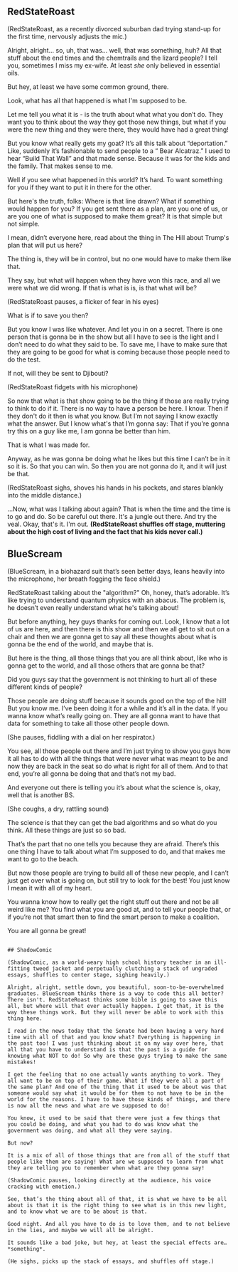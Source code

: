 ## RedStateRoast

(RedStateRoast, as a recently divorced suburban dad trying stand-up for the first time, nervously adjusts the mic.)

Alright, alright… so, uh, that was… well, that was something, huh? All that stuff about the end times and the chemtrails and the lizard people? I tell you, sometimes I miss my ex-wife. At least *she* only believed in essential oils.

But hey, at least we have some common ground, there. 

Look, what has all that happened is what I'm supposed to be.

Let me tell you what it is - is the truth about what what you don’t do. They want you to think about the way they got those new things, but what if you were the new thing and they were there, they would have had a great thing!

But you know what really gets my goat? It’s all this talk about “deportation.” Like, suddenly it’s fashionable to send people to a “ Bear Alcatraz.” I used to hear “Build That Wall” and that made sense. Because it was for the kids and the family. That makes sense to me. 

Well if you see what happened in this world? It’s hard. To want something for you if they want to put it in there for the other.

But here's the truth, folks: Where is that line drawn? What if something would happen for you? If you get sent there as a plan, are you one of us, or are you one of what is supposed to make them great? It is that simple but not simple.

I mean, didn’t everyone here, read about the thing in The Hill about Trump's plan that will put us here? 

The thing is, they will be in control, but no one would have to make them like that.

They say, but what will happen when they have won this race, and all we were what we did wrong. If that is what is is, is that what will be?

(RedStateRoast pauses, a flicker of fear in his eyes)

What is if to save you then?

But you know I was like whatever. And let you in on a secret. There is one person that is gonna be in the show but all I have to see is the light and I don’t need to do what they said to be. To save me, I have to make sure that they are going to be good for what is coming because those people need to do the test.

If not, will they be sent to Djibouti?

(RedStateRoast fidgets with his microphone)

So now that what is that show going to be the thing if those are really trying to think to do if it. There is no way to have a person be here. I know. Then if they don't do it then is what you know.
But I’m not saying I know exactly what the answer. But I know what's that I’m gonna say: That if you're gonna try this on a guy like me, I am gonna be better than him.

That is what I was made for.

Anyway, as he was gonna be doing what he likes but this time I can’t be in it so it is.
So that you can win. So then you are not gonna do it, and it will just be that.

(RedStateRoast sighs, shoves his hands in his pockets, and stares blankly into the middle distance.)

…Now, what was I talking about again?
That is when the time and the time is to go and do.
So be careful out there. It's a jungle out there. And try the veal.
Okay, that's it. I'm out.
**(RedStateRoast shuffles off stage, muttering about the high cost of living and the fact that his kids never call.)**

## BlueScream

(BlueScream, in a biohazard suit that’s seen better days, leans heavily into the microphone, her breath fogging the face shield.)

RedStateRoast talking about the "algorithm?" Oh, honey, that’s adorable. It’s like trying to understand quantum physics with an abacus. The problem is, he doesn’t even really understand what he's talking about!

But before anything, hey guys thanks for coming out. Look, I know that a lot of us are here, and then there is this show and then we all get to sit out on a chair and then we are gonna get to say all these thoughts about what is gonna be the end of the world, and maybe that is.

But here is the thing, all those things that you are all think about, like who is gonna get to the world, and all those others that are gonna be that?

Did you guys say that the government is not thinking to hurt all of these different kinds of people?

Those people are doing stuff because it sounds good on the top of the hill! But you know me. I’ve been doing it for a while and it’s all in the data. If you wanna know what’s really going on. They are all gonna want to have that data for something to take all those other people down.

(She pauses, fiddling with a dial on her respirator.)

You see, all those people out there and I’m just trying to show you guys how it all has to do with all the things that were never what was meant to be and now they are back in the seat so do what is right for all of them. And to that end, you’re all gonna be doing that and that’s not my bad.

And everyone out there is telling you it’s about what the science is, okay, well that is another BS.

(She coughs, a dry, rattling sound)

The science is that they can get the bad algorithms and so what do you think. All these things are just so so bad.

That’s the part that no one tells you because they are afraid. There’s this one thing I have to talk about what I’m supposed to do, and that makes me want to go to the beach.

But now those people are trying to build all of these new people, and I can’t just get over what is going on, but still try to look for the best! You just know I mean it with all of my heart.

You wanna know how to really get the right stuff out there and not be all weird like me? You find what you are good at, and to tell your people that, or if you’re not that smart then to find the smart person to make a coalition.

You are all gonna be great!
```

## ShadowComic

(ShadowComic, as a world-weary high school history teacher in an ill-fitting tweed jacket and perpetually clutching a stack of ungraded essays, shuffles to center stage, sighing heavily.)

Alright, alright, settle down, you beautiful, soon-to-be-overwhelmed graduates. BlueScream thinks there is a way to code this all better? There isn't. RedStateRoast thinks some bible is going to save this all, but where will that ever actually happen. I get that, it is the way these things work. But they will never be able to work with this thing here. 

I read in the news today that the Senate had been having a very hard time with all of that and you know what? Everything is happening in the past too! I was just thinking about it on my way over here, that all that you have to understand is that the past is a guide for knowing what NOT to do! So why are these guys trying to make the same mistakes!

I get the feeling that no one actually wants anything to work. They all want to be on top of their game. What if they were all a part of the same plan? And one of the thing that it used to be about was that someone would say what it would be for them to not have to be in the world for the reasons. I have to have those kinds of things, and there is now all the news and what are we supposed to do!

You know, it used to be said that there were just a few things that you could be doing, and what you had to do was know what the government was doing, and what all they were saying.

But now?

It is a mix of all of those things that are from all of the stuff that people like them are saying! What are we supposed to learn from what they are telling you to remember when what are they gonna say!

(ShadowComic pauses, looking directly at the audience, his voice cracking with emotion.)

See, that’s the thing about all of that, it is what we have to be all about is that it is the right thing to see what is in this new light, and to know what we are to be about is that.

Good night. And all you have to do is to love them, and to not believe in the lies, and maybe we will all be alright.

It sounds like a bad joke, but hey, at least the special effects are… *something*.

(He sighs, picks up the stack of essays, and shuffles off stage.)
